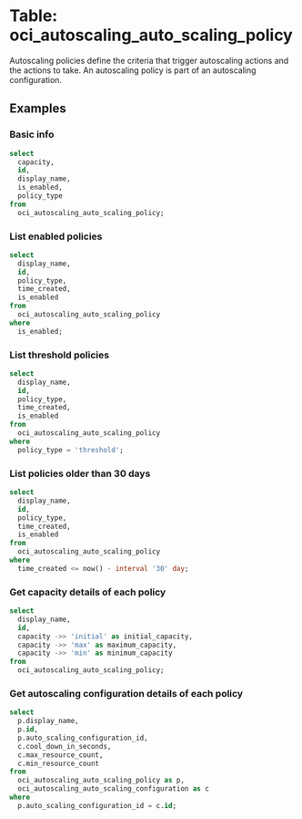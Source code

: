 # Table: oci_autoscaling_auto_scaling_policy

Autoscaling policies define the criteria that trigger autoscaling actions and the actions to take. An autoscaling policy is part of an autoscaling configuration.

## Examples

### Basic info

```sql
select
  capacity,
  id,
  display_name,
  is_enabled,
  policy_type
from
  oci_autoscaling_auto_scaling_policy;
```

### List enabled policies

```sql
select
  display_name,
  id,
  policy_type,
  time_created,
  is_enabled
from
  oci_autoscaling_auto_scaling_policy
where
  is_enabled;
```

### List threshold policies

```sql
select
  display_name,
  id,
  policy_type,
  time_created,
  is_enabled
from
  oci_autoscaling_auto_scaling_policy
where
  policy_type = 'threshold';
```

### List policies older than 30 days

```sql
select
  display_name,
  id,
  policy_type,
  time_created,
  is_enabled
from
  oci_autoscaling_auto_scaling_policy
where
  time_created <= now() - interval '30' day;
```

### Get capacity details of each policy

```sql
select
  display_name,
  id,
  capacity ->> 'initial' as initial_capacity,
  capacity ->> 'max' as maximum_capacity,
  capacity ->> 'min' as minimum_capacity
from
  oci_autoscaling_auto_scaling_policy;
```

### Get autoscaling configuration details of each policy

```sql
select
  p.display_name,
  p.id,
  p.auto_scaling_configuration_id,
  c.cool_down_in_seconds,
  c.max_resource_count,
  c.min_resource_count
from
  oci_autoscaling_auto_scaling_policy as p,
  oci_autoscaling_auto_scaling_configuration as c
where
  p.auto_scaling_configuration_id = c.id;
```
